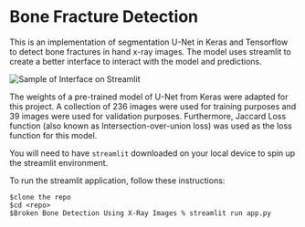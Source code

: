 # Bone Fracture Detection

This is an implementation of segmentation U-Net in Keras and Tensorflow to detect bone fractures in hand x-ray images. The model uses streamlit to create a better interface to interact with the model and predictions. 

![Sample of Interface on Streamlit](/assets/sample_of_Interface.png)

The weights of a pre-trained model of U-Net from Keras were adapted for this project. A collection of 236 images were used for training purposes and 39 images were used for validation purposes. Furthermore, Jaccard Loss function (also known as Intersection-over-union loss) was used as the loss function for this model. 

You will need to have `streamlit` downloaded on your local device to spin up the streamlit environment.

To run the streamlit application, follow these instructions: 
```
$clone the repo
$cd <repo>
$Broken Bone Detection Using X-Ray Images % streamlit run app.py 
```
